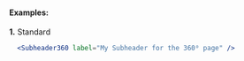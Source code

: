 #### Examples:

__1.__ Standard

```jsx
  <Subheader360 label="My Subheader for the 360⁰ page" />
```
